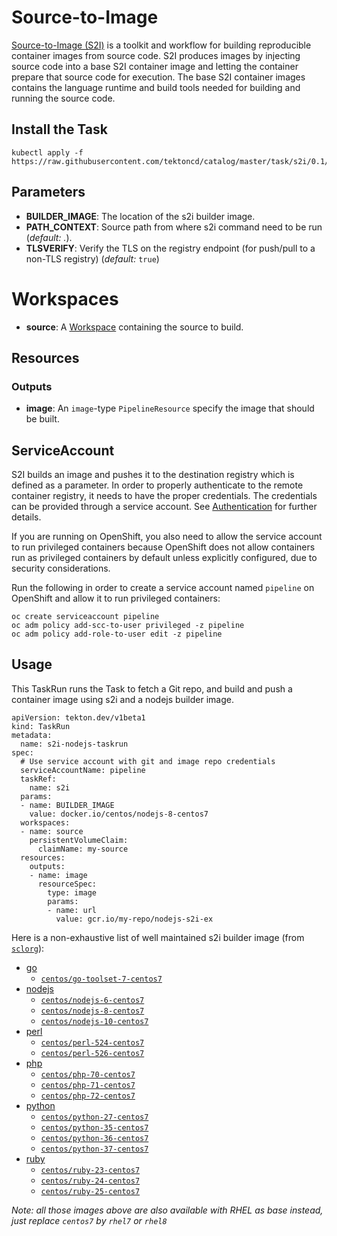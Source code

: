 # Source-to-Image

[Source-to-Image (S2I)](https://github.com/openshift/source-to-image)
is a toolkit and workflow for building reproducible container images
from source code. S2I produces images by injecting source code into a
base S2I container image and letting the container prepare that source
code for execution. The base S2I container images contains the
language runtime and build tools needed for building and running the
source code.

## Install the Task

```
kubectl apply -f https://raw.githubusercontent.com/tektoncd/catalog/master/task/s2i/0.1/s2i.yaml
```

## Parameters

* **BUILDER_IMAGE**: The location of the s2i builder image.
* **PATH_CONTEXT**: Source path from where s2i command need to be run
  (_default: ._).
* **TLSVERIFY**: Verify the TLS on the registry endpoint (for push/pull to a
  non-TLS registry) (_default:_ `true`)

# Workspaces

* **source**: A [Workspace](https://github.com/tektoncd/pipeline/blob/master/docs/workspaces.md) containing the source to build.

## Resources

### Outputs

* **image**: An `image`-type `PipelineResource` specify the image that should
  be built.

## ServiceAccount

S2I builds an image and pushes it to the destination registry which is
defined as a parameter. In order to properly authenticate to the
remote container registry, it needs to have the proper
credentials. The credentials can be provided through a service
account. See
[Authentication](https://github.com/tektoncd/pipeline/blob/master/docs/auth.md#basic-authentication-docker)
for further details.

If you are running on OpenShift, you also need to allow the service
account to run privileged containers because OpenShift does not allow
containers run as privileged containers by default unless explicitly
configured, due to security considerations.

Run the following in order to create a service account named
`pipeline` on OpenShift and allow it to run privileged containers:

```
oc create serviceaccount pipeline
oc adm policy add-scc-to-user privileged -z pipeline
oc adm policy add-role-to-user edit -z pipeline
```

## Usage

This TaskRun runs the Task to fetch a Git repo, and build and push a
container image using s2i and a nodejs builder image.

```
apiVersion: tekton.dev/v1beta1
kind: TaskRun
metadata:
  name: s2i-nodejs-taskrun
spec:
  # Use service account with git and image repo credentials
  serviceAccountName: pipeline
  taskRef:
    name: s2i
  params:
  - name: BUILDER_IMAGE
    value: docker.io/centos/nodejs-8-centos7
  workspaces:
  - name: source
    persistentVolumeClaim:
      claimName: my-source
  resources:
    outputs:
    - name: image
      resourceSpec:
        type: image
        params:
        - name: url
          value: gcr.io/my-repo/nodejs-s2i-ex
```

Here is a non-exhaustive list of well maintained s2i builder image
(from [`sclorg`](https://github.com/sclorg/)):

- [go](https://github.com/sclorg/golang-container)
  - [`centos/go-toolset-7-centos7`](https://github.com/sclorg/golang-container)
- [nodejs](https://github.com/sclorg/s2i-nodejs-container)
  - [`centos/nodejs-6-centos7`](https://hub.docker.com/r/centos/nodejs-6-centos7)
  - [`centos/nodejs-8-centos7`](https://hub.docker.com/r/centos/nodejs-8-centos7)
  - [`centos/nodejs-10-centos7`](https://hub.docker.com/r/centos/nodejs-10-centos7)
- [perl](https://github.com/sclorg/s2i-perl-container)
  - [`centos/perl-524-centos7`](https://hub.docker.com/r/centos/perl-524-centos7)
  - [`centos/perl-526-centos7`](https://hub.docker.com/r/centos/perl-526-centos7)
- [php](https://github.com/sclorg/s2i-php-container)
  - [`centos/php-70-centos7`](https://hub.docker.com/r/centos/php-70-centos7)
  - [`centos/php-71-centos7`](https://hub.docker.com/r/centos/php-71-centos7)
  - [`centos/php-72-centos7`](https://hub.docker.com/r/centos/php-72-centos7)
- [python](https://github.com/sclorg/s2i-python-container)
  - [`centos/python-27-centos7`](https://hub.docker.com/r/centos/python-27-centos7)
  - [`centos/python-35-centos7`](https://hub.docker.com/r/centos/python-35-centos7)
  - [`centos/python-36-centos7`](https://hub.docker.com/r/centos/python-36-centos7)
  - [`centos/python-37-centos7`](https://hub.docker.com/r/centos/python-37-centos7)
- [ruby](https://github.com/sclorg/s2i-ruby-container)
  - [`centos/ruby-23-centos7`](https://hub.docker.com/r/centos/ruby-23-centos7)
  - [`centos/ruby-24-centos7`](https://hub.docker.com/r/centos/ruby-24-centos7)
  - [`centos/ruby-25-centos7`](https://hub.docker.com/r/centos/ruby-25-centos7)

*Note: all those images above are also available with RHEL as base
instead, just replace `centos7` by `rhel7` or `rhel8`*
